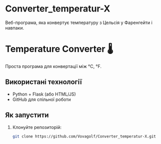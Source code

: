 # Converter_temperatur-X
Веб-програма, яка конвертує температуру з Цельсія у Фаренгейти і навпаки.
# Temperature Converter 🌡️

Проста програма для конвертації між °C, °F.

## Використані технології
- Python + Flask (або HTML/JS)
- GitHub для спільної роботи

## Як запустити
1. Клонуйте репозиторій:
   ```bash
   git clone https://github.com/Vovagolf/Converter_temperatur-X.git
